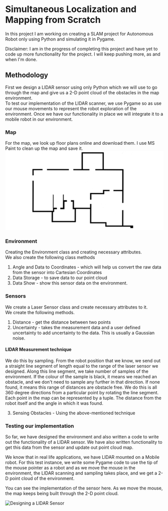 # Simultaneous Localization and Mapping from Scratch
In this project I am working on creating a SLAM project for Autonomous Robot only
using Python and simulating it in Pygame. <br>

Disclaimer: I am in the progress of completing this project and have yet to code up
more functionality for the project. I will keep pushing more, as and when I'm done.

## Methodology
First we design a LIDAR sensor using only Python which we will use to go through the
map and give us a 2-D point cloud of the obstacles in the map environment. <br>
To test our implementation of the LIDAR scanner, we use Pygame so as use our mouse
movements to represent the robot exploration of the environment. Once we have our
functionality in place we will integrate it to a mobile robot in our environment.

### Map
For the map, we look up floor plans online and download them. I use MS Paint to clean
up the map and save it.
![Map of Environment](/Map1.png)

### Environment
Creating the Environment class and creating necessary attributes. <br>
We also create the following class methods
1. Angle and Data to Coordinates - which will help us convert the raw data from the sensor
into Cartesian Coordinates
2. Data Storage - to save data to our point cloud
3. Data Show - show this sensor data on the environment.

### Sensors

We create a Laser Sensor class and create necessary attributes to it. <br>
We create the following methods.
1. Distance - get the distance between two points
2. Uncertainty - takes the measurement data and a user defined uncertainty to add 
uncertainty to the data. This is usually a Gaussian noise.

#### LIDAR Measurement technique
We do this by sampling. From the robot position that we know, we send out a straight
line segment of length equal to the range of the laser sensor we designed. Along
this line segment, we take number of samples of the environment. If the colour of
the sample is black, it means we reached an obstacle, and we don't need to sample
any further in that direction. If none found, it means this range of distances are
obstacle free. We do this is all 360 degree directions from a particular point by
rotating the line segment. Each point in the map can be represented by a tuple.
The distance from the robot itself and the angle in which it was found.

3. Sensing Obstacles - Using the above-mentioned technique

### Testing our implementation
So far, we have designed the environment and also written a code to write out the
functionality of a LIDAR sensor. We have also written functionality to get this data
from the sensor and update out point cloud map.

We know that in real life applications, we have LIDAR mounted on a Mobile robot.
For this test instance, we write some Pygame code to use the tip of the mouse pointer
as a robot and as we move the mouse in the environment, the LIDAR scanning and
sampling takes place, and we get a 2-D point cloud of the environment. 

You can see the implementation of the sensor here. As we move the mouse, the map
keeps being built through the 2-D point cloud.

![Designing a LIDAR Sensor](/Mouse_SLAM.gif)
